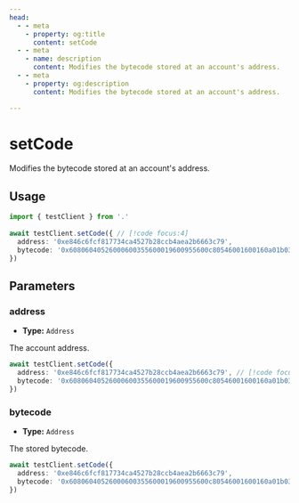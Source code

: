 ```yaml
---
head:
  - - meta
    - property: og:title
      content: setCode
  - - meta
    - name: description
      content: Modifies the bytecode stored at an account's address.
  - - meta
    - property: og:description
      content: Modifies the bytecode stored at an account's address.

---
```


# setCode

Modifies the bytecode stored at an account's address.

## Usage

```ts
import { testClient } from '.'
 
await testClient.setCode({ // [!code focus:4]
  address: '0xe846c6fcf817734ca4527b28ccb4aea2b6663c79',
  bytecode: '0x60806040526000600355600019600955600c80546001600160a01b031916737a250d5630b4cf539739df...'
})
```

## Parameters

### address

- **Type:** `Address`

The account address.

```ts
await testClient.setCode({
  address: '0xe846c6fcf817734ca4527b28ccb4aea2b6663c79', // [!code focus]
  bytecode: '0x60806040526000600355600019600955600c80546001600160a01b031916737a250d5630b4cf539739df...'
})
```

### bytecode

- **Type:** `Address`

The stored bytecode.

```ts
await testClient.setCode({
  address: '0xe846c6fcf817734ca4527b28ccb4aea2b6663c79',
  bytecode: '0x60806040526000600355600019600955600c80546001600160a01b031916737a250d5630b4cf539739df...' // [!code focus]
})
```